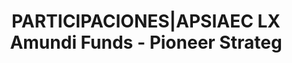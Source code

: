 ---
layout: asset
title: PARTICIPACIONES|APSIAEC LX Amundi Funds - Pioneer Strateg
isin: LU1883841535
---